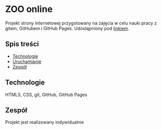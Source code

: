 # ZOO online
Projekt strony internetowej przygotowany na zajęcia w celu nauki pracy z gitem, GitHubem i GitHub Pages.
Udostępniony pod [linkiem](https://szutka.github.io/nwwo).

## Spis treści
- [Technologie](#technologie)
- [Uruchamianie](#uruchamianie)
- [Zespół](zespół)

## Technologie
HTMLS, CSS, git, GitHub, GitHub Pages

## Zespół
Projekt jest realizowany indywidualnie
